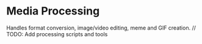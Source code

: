 # Media Processing

Handles format conversion, image/video editing, meme and GIF creation.
// TODO: Add processing scripts and tools
